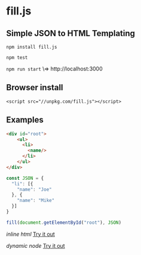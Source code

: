 # fill.js

## Simple JSON to HTML Templating

`npm install fill.js`

`npm test`

`npm run start` 
\\=> http://localhost:3000

## Browser install

`<script src="//unpkg.com/fill.js"></script>`

## Examples

```html
<div id="root">
    <ul>
      <li>
        <name/>
      </li>
    </ul>
</div>
```
```js
const JSON = {
  "li": [{
    "name": "Joe"
  }, {
    "name": "Mike"
  }]
}

fill(document.getElementById("root"), JSON)
```
*inline html*
[Try it out](https://jsbin.com/kuwahirale/edit?html,js,output)

*dynamic node*
[Try it out](https://jsbin.com/lekevemuku/edit?html,js,output)